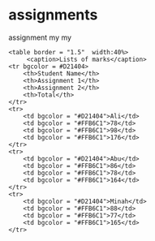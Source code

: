 # assignments
assignment my my

<!DOCTYPE html>
<html>
<head>
<style>
table, th, td {
  border: 1px solid black;
  border-collapse: collapse;
}

</style>
</head>
<body> 


	<table border = "1.5"  width:40%>
		 <caption>Lists of marks</caption>
	<tr bgcolor = #D21404>
		<th>Student Name</th>
		<th>Assignment 1</th>
		<th>Assignment 2</th>
		<th>Total</th>
	</tr>
	<tr> 
		<td bgcolor = "#D21404">Ali</td>
		<td bgcolor = "#FFB6C1">78</td>
		<td bgcolor = "#FFB6C1">98</td>
		<td bgcolor = "#FFB6C1">176</td>
	</tr>
	<tr>
		<td bgcolor = "#D21404">Abu</td>
		<td bgcolor = "#FFB6C1">86</td>
		<td bgcolor = "#FFB6C1">78</td>
		<td bgcolor = "#FFB6C1">164</td>
	</tr>
	<tr>
		<td bgcolor = "#D21404">Minah</td>
		<td bgcolor = "#FFB6C1">88</td>
		<td bgcolor = "#FFB6C1">77</td>
		<td bgcolor = "#FFB6C1">165</td>
	</tr>
</table>

</body>
</html>

